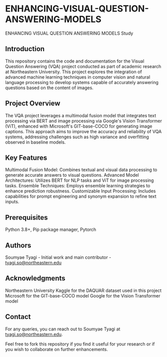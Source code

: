 # ENHANCING-VISUAL-QUESTION-ANSWERING-MODELS
ENHANCING VISUAL QUESTION ANSWERING MODELS Study

## Introduction
This repository contains the code and documentation for the Visual Question Answering (VQA) project conducted as part of academic research at Northeastern University. This project explores the integration of advanced machine learning techniques in computer vision and natural language processing to develop systems capable of accurately answering questions based on the content of images.

## Project Overview
The VQA project leverages a multimodal fusion model that integrates text processing via BERT and image processing via Google's Vision Transformer (ViT), enhanced with Microsoft's GIT-base-COCO for generating image captions. This approach aims to improve the accuracy and reliability of VQA systems, addressing challenges such as high variance and overfitting observed in baseline models.

## Key Features
Multimodal Fusion Model: Combines textual and visual data processing to generate accurate answers to visual questions.
Advanced Model Architectures: Utilizes BERT for NLP tasks and ViT for image processing tasks.
Ensemble Techniques: Employs ensemble learning strategies to enhance prediction robustness.
Customizable Input Processing: Includes capabilities for prompt engineering and synonym expansion to refine text inputs.

## Prerequisites
Python 3.8+, Pip package manager, Pytorch

## Authors
Soumyae Tyagi - Initial work and main contributor - tyagi.so@northeastern.edu

## Acknowledgments
Northeastern University
Kaggle for the DAQUAR dataset used in this project
Microsoft for the GIT-base-COCO model
Google for the Vision Transformer model

## Contact
For any queries, you can reach out to Soumyae Tyagi at tyagi.so@northeastern.edu.

Feel free to fork this repository if you find it useful for your research or if you wish to collaborate on further enhancements.
